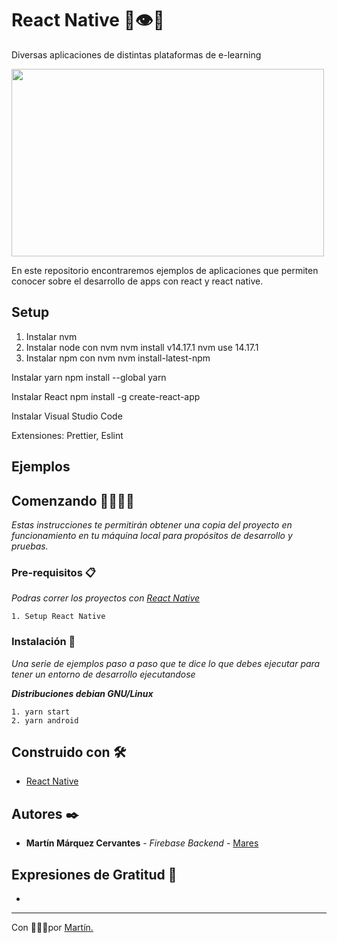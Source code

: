 #  React Native 🦿👁🤳 

Diversas aplicaciones de distintas plataformas de e-learning  

<img align="center" width="500" height="300" src="https://s3-eu-west-1.amazonaws.com/xavitristancho/react-native.png">

En este repositorio encontraremos ejemplos de aplicaciones que permiten conocer sobre el desarrollo de apps con react y react native.  

## Setup

1. Instalar nvm
2. Instalar node con nvm
  nvm install v14.17.1
  nvm use 14.17.1
3. Instalar npm con nvm
  nvm install-latest-npm

Instalar yarn
npm install --global yarn

Instalar React
npm install -g create-react-app

Instalar Visual Studio Code

Extensiones: Prettier, Eslint

## Ejemplos

## Comenzando 🚀👨‍💻🚀

_Estas instrucciones te permitirán obtener una copia del proyecto en funcionamiento en tu máquina local para propósitos de desarrollo y pruebas._

### Pre-requisitos 📋

_Podras correr los proyectos con [React Native](https://reactnative.dev/docs/environment-setup)_

```
1. Setup React Native
```

### Instalación 🔧

_Una serie de ejemplos paso a paso que te dice lo que debes ejecutar para tener un entorno de desarrollo ejecutandose_

_**Distribuciones debian GNU/Linux**_

```
1. yarn start
2. yarn android
```

## Construido con 🛠️
* [React Native](https://reactnative.dev/)

## Autores ✒️
* **Martín Márquez Cervantes** - *Firebase Backend* - [Mares](https://github.com/MarqCervMartin)


## Expresiones de Gratitud 🎁

* 
---
Con 💚🐴💚por [Martín.](https://github.com/MarqCervMartin)
